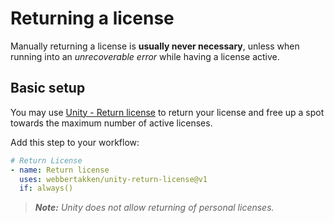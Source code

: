 # Returning a license

Manually returning a license is **usually never necessary**,
unless when running into an _unrecoverable error_ while having a license active.

## Basic setup

You may use [Unity - Return license](https://github.com/marketplace/actions/unity-return-license)
to return your license and free up a spot towards the maximum number of active licenses.

Add this step to your workflow:

```yaml
# Return License
- name: Return license
  uses: webbertakken/unity-return-license@v1
  if: always()
```

> _**Note:** Unity does not allow returning of personal licenses._
